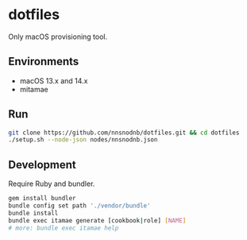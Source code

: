 # dotfiles

Only macOS provisioning tool.

## Environments

- macOS 13.x and 14.x
- mitamae

## Run

```bash
git clone https://github.com/nnsnodnb/dotfiles.git && cd dotfiles
./setup.sh --node-json nodes/nnsnodnb.json
```

## Development

Require Ruby and bundler.

```bash
gem install bundler
bundle config set path './vendor/bundle'
bundle install
bundle exec itamae generate [cookbook|role] [NAME]
# more: bundle exec itamae help
```
